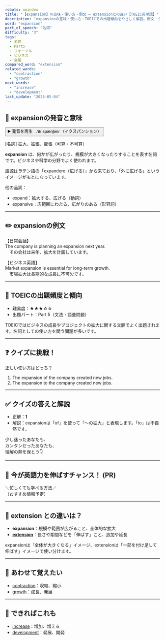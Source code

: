 ```yaml
---
robots: noindex
title: "【expansion】の意味・使い方・例文 ― extensionとの違い【TOEIC英単語】"
description: "expansionの意味・使い方・TOEICでの出題傾向をやさしく解説。例文・クイズ付きでextensionとの違いもわかりやすく学べます。"
word: "expansion"
part_of_speech: "名詞"
difficulty: "3"
tags:
  - 名詞
  - Part5
  - フォーマル
  - ビジネス
  - 会議
compared_word: "extension"
related_words:
  - "contraction"
  - "growth"
next_words:
  - "increase"
  - "development"
last_update: "2025-05-04"
---
```


## 🔰 expansionの発音と意味

<button class="play-audio" onclick="playTTS('expansion')">
  <span class="play-audio-main">
    ▶️ 発音を再生　/ɪkˈspænʃən/
  </span>
  <span class="play-audio-sub">
    （イクスパンション）
  </span>
</button>

[名詞] 拡大、拡張、膨張（可算・不可算）

**expansion** は、何かが広がったり、規模が大きくなったりすることを表す名詞です。ビジネスや科学の分野でよく使われます。

語源はラテン語の「expandere（広げる）」から来ており、「外に広げる」というイメージがもとになっています。

他の品詞：  
- expand：拡大する、広げる（動詞）
- expansive：広範囲にわたる、広がりのある（形容詞）

---

## ✏️ expansionの例文

【日常会話】  
The company is planning an expansion next year.  
　その会社は来年、拡大を計画しています。

【ビジネス英語】  
Market expansion is essential for long-term growth.  
　市場拡大は長期的な成長に不可欠です。

---

## 🎯 TOEICの出題頻度と傾向

- 難易度：★★★☆☆
- 出題パート：Part 5（文法・語彙問題）

TOEICではビジネスの成長やプロジェクトの拡大に関する文脈でよく出題されます。名詞としての使い方を問う問題が多いです。

---

## ❓ クイズに挑戦！

正しい使い方はどっち？

1. The expansion of the company created new jobs.  
2. The expansion to the company created new jobs.

---

## ✅ クイズの答えと解説

- 正解：**1**
- 解説：expansionは「of」を使って「～の拡大」と表現します。「to」は不自然です。

少し迷ったあなたも、  
カンタンだったあなたも、  
理解の熱を保とう👇️

---

## 🚀 今が英語力を伸ばすチャンス！ (PR)

<div class="info-center">
＼忙しくても学べる方法／<br>  
（おすすめ情報予定）
</div>

---

## 🤔  extension との違いは？

- **expansion**：規模や範囲が広がること、全体的な拡大
- **[extension](/extension)**：長さや期間などを「伸ばす」こと、追加や延長

expansionは「全体が大きくなる」イメージ、extensionは「一部を付け足して伸ばす」イメージで使い分けます。

---

## 🧩 あわせて覚えたい

- [contraction](/contraction)：収縮、縮小
- [growth](/growth)：成長、発展

---

## 📖 できればこれも

- [increase](/increase)：増加、増える
- [development](/development)：発展、開発

<!-- cvid: aid46_bid30 -->
